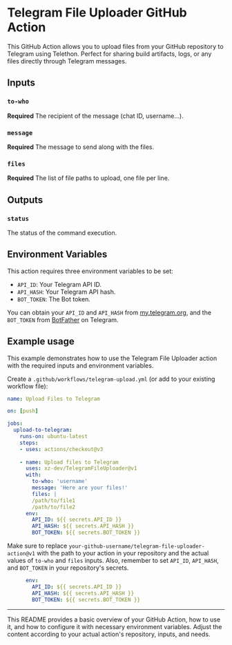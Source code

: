 # Telegram File Uploader GitHub Action

This GitHub Action allows you to upload files from your GitHub repository to Telegram using Telethon. Perfect for sharing build artifacts, logs, or any files directly through Telegram messages.

## Inputs

### `to-who`
**Required** The recipient of the message (chat ID, username...).

### `message`
**Required** The message to send along with the files.

### `files`
**Required** The list of file paths to upload, one file per line.

## Outputs

### `status`
The status of the command execution.

## Environment Variables

This action requires three environment variables to be set:
- `API_ID`: Your Telegram API ID.
- `API_HASH`: Your Telegram API hash.
- `BOT_TOKEN`: The Bot token.

You can obtain your `API_ID` and `API_HASH` from [my.telegram.org](https://my.telegram.org/), and the `BOT_TOKEN` from [BotFather](https://t.me/botfather) on Telegram.

## Example usage

This example demonstrates how to use the Telegram File Uploader action with the required inputs and environment variables.

Create a `.github/workflows/telegram-upload.yml` (or add to your existing workflow file):

```yaml
name: Upload Files to Telegram

on: [push]

jobs:
  upload-to-telegram:
    runs-on: ubuntu-latest
    steps:
    - uses: actions/checkout@v3
    
    - name: Upload files to Telegram
      uses: xz-dev/TelegramFileUploader@v1
      with:
        to-who: 'username'
        message: 'Here are your files!'
        files: |
        /path/to/file1
        /path/to/file2
      env:
        API_ID: ${{ secrets.API_ID }}
        API_HASH: ${{ secrets.API_HASH }}
        BOT_TOKEN: ${{ secrets.BOT_TOKEN }}
```

Make sure to replace `your-github-username/telegram-file-uploader-action@v1` with the path to your action in your repository and the actual values of `to-who` and `files` inputs. Also, remember to set `API_ID`, `API_HASH`, and `BOT_TOKEN` in your repository's secrets.


```yaml
      env:
        API_ID: ${{ secrets.API_ID }}
        API_HASH: ${{ secrets.API_HASH }}
        BOT_TOKEN: ${{ secrets.BOT_TOKEN }}
```

---

This README provides a basic overview of your GitHub Action, how to use it, and how to configure it with necessary environment variables. Adjust the content according to your actual action's repository, inputs, and needs.

